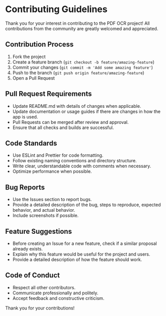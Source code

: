 # Contributing Guidelines

Thank you for your interest in contributing to the PDF OCR project! All contributions from the community are greatly welcomed and appreciated.

## Contribution Process

1. Fork the project
2. Create a feature branch (`git checkout -b feature/amazing-feature`)
3. Commit your changes (`git commit -m 'Add some amazing feature'`)
4. Push to the branch (`git push origin feature/amazing-feature`)
5. Open a Pull Request

## Pull Request Requirements

- Update README.md with details of changes when applicable.
- Update documentation or usage guides if there are changes in how the app is used.
- Pull Requests can be merged after review and approval.
- Ensure that all checks and builds are successful.

## Code Standards

- Use ESLint and Prettier for code formatting.
- Follow existing naming conventions and directory structure.
- Write clear, understandable code with comments when necessary.
- Optimize performance when possible.

## Bug Reports

- Use the Issues section to report bugs.
- Provide a detailed description of the bug, steps to reproduce, expected behavior, and actual behavior.
- Include screenshots if possible.

## Feature Suggestions

- Before creating an Issue for a new feature, check if a similar proposal already exists.
- Explain why this feature would be useful for the project and users.
- Provide a detailed description of how the feature should work.

## Code of Conduct

- Respect all other contributors.
- Communicate professionally and politely.
- Accept feedback and constructive criticism.

Thank you for your contributions! 